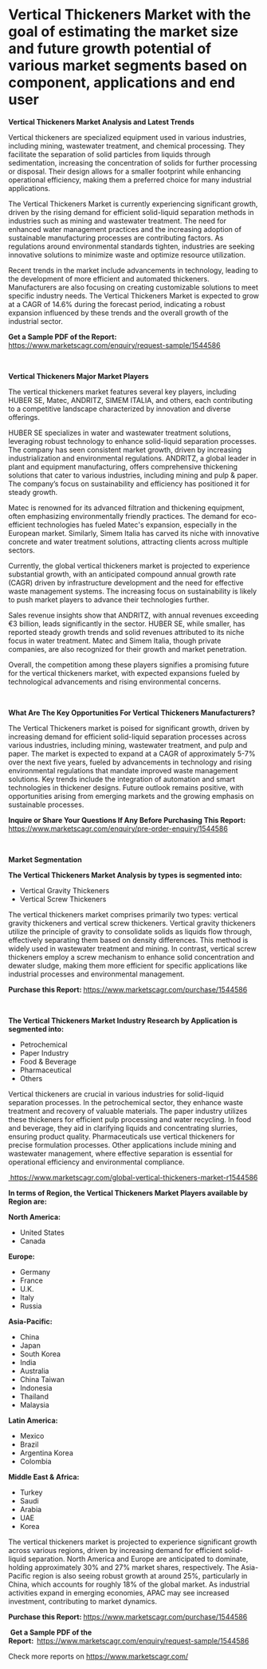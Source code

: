 <p><h1>Vertical Thickeners Market with the goal of estimating the market size and future growth potential of various market segments based on component, applications and end user</h1></p><p><strong>Vertical Thickeners Market Analysis and Latest Trends</strong></p>
<p><p>Vertical thickeners are specialized equipment used in various industries, including mining, wastewater treatment, and chemical processing. They facilitate the separation of solid particles from liquids through sedimentation, increasing the concentration of solids for further processing or disposal. Their design allows for a smaller footprint while enhancing operational efficiency, making them a preferred choice for many industrial applications.</p><p>The Vertical Thickeners Market is currently experiencing significant growth, driven by the rising demand for efficient solid-liquid separation methods in industries such as mining and wastewater treatment. The need for enhanced water management practices and the increasing adoption of sustainable manufacturing processes are contributing factors. As regulations around environmental standards tighten, industries are seeking innovative solutions to minimize waste and optimize resource utilization.</p><p>Recent trends in the market include advancements in technology, leading to the development of more efficient and automated thickeners. Manufacturers are also focusing on creating customizable solutions to meet specific industry needs. The Vertical Thickeners Market is expected to grow at a CAGR of 14.6% during the forecast period, indicating a robust expansion influenced by these trends and the overall growth of the industrial sector.</p></p>
<p><strong>Get a Sample PDF of the Report:&nbsp;</strong> <a href="https://www.marketscagr.com/enquiry/request-sample/1544586?utm_campaign=3098&utm_medium=2&utm_source=Github&utm_content=ia&utm_term=11042025&utm_id=vertical-thickeners">https://www.marketscagr.com/enquiry/request-sample/1544586</a></p>
<p>&nbsp;</p>
<p><strong>Vertical Thickeners Major Market Players</strong></p>
<p><p>The vertical thickeners market features several key players, including HUBER SE, Matec, ANDRITZ, SIMEM ITALIA, and others, each contributing to a competitive landscape characterized by innovation and diverse offerings. </p><p>HUBER SE specializes in water and wastewater treatment solutions, leveraging robust technology to enhance solid-liquid separation processes. The company has seen consistent market growth, driven by increasing industrialization and environmental regulations. ANDRITZ, a global leader in plant and equipment manufacturing, offers comprehensive thickening solutions that cater to various industries, including mining and pulp & paper. The company’s focus on sustainability and efficiency has positioned it for steady growth.</p><p>Matec is renowned for its advanced filtration and thickening equipment, often emphasizing environmentally friendly practices. The demand for eco-efficient technologies has fueled Matec's expansion, especially in the European market. Similarly, Simem Italia has carved its niche with innovative concrete and water treatment solutions, attracting clients across multiple sectors.</p><p>Currently, the global vertical thickeners market is projected to experience substantial growth, with an anticipated compound annual growth rate (CAGR) driven by infrastructure development and the need for effective waste management systems. The increasing focus on sustainability is likely to push market players to advance their technologies further.</p><p>Sales revenue insights show that ANDRITZ, with annual revenues exceeding €3 billion, leads significantly in the sector. HUBER SE, while smaller, has reported steady growth trends and solid revenues attributed to its niche focus in water treatment. Matec and Simem Italia, though private companies, are also recognized for their growth and market penetration.</p><p>Overall, the competition among these players signifies a promising future for the vertical thickeners market, with expected expansions fueled by technological advancements and rising environmental concerns.</p></p>
<p>&nbsp;</p>
<p><strong>What Are The Key Opportunities For Vertical Thickeners Manufacturers?</strong></p>
<p><p>The Vertical Thickeners market is poised for significant growth, driven by increasing demand for efficient solid-liquid separation processes across various industries, including mining, wastewater treatment, and pulp and paper. The market is expected to expand at a CAGR of approximately 5-7% over the next five years, fueled by advancements in technology and rising environmental regulations that mandate improved waste management solutions. Key trends include the integration of automation and smart technologies in thickener designs. Future outlook remains positive, with opportunities arising from emerging markets and the growing emphasis on sustainable processes.</p></p>
<p><strong>Inquire or Share Your Questions If Any Before Purchasing This Report:</strong> <a href="https://www.marketscagr.com/enquiry/pre-order-enquiry/1544586?utm_campaign=3098&utm_medium=2&utm_source=Github&utm_content=ia&utm_term=11042025&utm_id=vertical-thickeners">https://www.marketscagr.com/enquiry/pre-order-enquiry/1544586</a></p>
<p>&nbsp;</p>
<p><strong>Market Segmentation</strong></p>
<p><strong>The Vertical Thickeners Market Analysis by types is segmented into:</strong></p>
<p><ul><li>Vertical Gravity Thickeners</li><li>Vertical Screw Thickeners</li></ul></p>
<p><p>The vertical thickeners market comprises primarily two types: vertical gravity thickeners and vertical screw thickeners. Vertical gravity thickeners utilize the principle of gravity to consolidate solids as liquids flow through, effectively separating them based on density differences. This method is widely used in wastewater treatment and mining. In contrast, vertical screw thickeners employ a screw mechanism to enhance solid concentration and dewater sludge, making them more efficient for specific applications like industrial processes and environmental management.</p></p>
<p><strong>Purchase this Report:&nbsp;</strong><a href="https://www.marketscagr.com/purchase/1544586?utm_campaign=3098&utm_medium=2&utm_source=Github&utm_content=ia&utm_term=11042025&utm_id=vertical-thickeners">https://www.marketscagr.com/purchase/1544586</a></p>
<p>&nbsp;</p>
<p><strong>The Vertical Thickeners Market Industry Research by Application is segmented into:</strong></p>
<p><ul><li>Petrochemical</li><li>Paper Industry</li><li>Food & Beverage</li><li>Pharmaceutical</li><li>Others</li></ul></p>
<p><p>Vertical thickeners are crucial in various industries for solid-liquid separation processes. In the petrochemical sector, they enhance waste treatment and recovery of valuable materials. The paper industry utilizes these thickeners for efficient pulp processing and water recycling. In food and beverage, they aid in clarifying liquids and concentrating slurries, ensuring product quality. Pharmaceuticals use vertical thickeners for precise formulation processes. Other applications include mining and wastewater management, where effective separation is essential for operational efficiency and environmental compliance.</p></p>
<p><a href="https://www.marketscagr.com/global-vertical-thickeners-market-r1544586?utm_campaign=3098&utm_medium=2&utm_source=Github&utm_content=ia&utm_term=11042025&utm_id=vertical-thickeners">&nbsp;https://www.marketscagr.com/global-vertical-thickeners-market-r1544586</a></p>
<p><strong>In terms of Region, the Vertical Thickeners Market Players available by Region are:</strong></p>
<p>
    <p> <strong> North America: </strong>
        <ul>
            <li>United States</li>
            <li>Canada</li>
        </ul>
        </p> 
    <p> <strong> Europe: </strong>
        <ul>
            <li>Germany</li>
            <li>France</li>
            <li>U.K.</li>
            <li>Italy</li>
            <li>Russia</li>
        </ul>
        </p> 
    <p> <strong> Asia-Pacific: </strong>
        <ul>
            <li>China</li>
            <li>Japan</li>
            <li>South Korea</li>
            <li>India</li>
            <li>Australia</li>
            <li>China Taiwan</li>
            <li>Indonesia</li>
            <li>Thailand</li>
            <li>Malaysia</li>
        </ul>
        </p> 
    <p> <strong> Latin America: </strong>
        <ul>
            <li>Mexico</li>
            <li>Brazil</li>
            <li>Argentina Korea</li>
            <li>Colombia</li>
        </ul>
        </p> 
    <p> <strong> Middle East & Africa: </strong>
        <ul>
            <li>Turkey</li>
            <li>Saudi</li>
            <li>Arabia</li>
            <li>UAE</li>
            <li>Korea</li>
        </ul>
    </p>
    </p>
<p><p>The vertical thickeners market is projected to experience significant growth across various regions, driven by increasing demand for efficient solid-liquid separation. North America and Europe are anticipated to dominate, holding approximately 30% and 27% market shares, respectively. The Asia-Pacific region is also seeing robust growth at around 25%, particularly in China, which accounts for roughly 18% of the global market. As industrial activities expand in emerging economies, APAC may see increased investment, contributing to market dynamics.</p></p>
<p><strong>Purchase this Report: </strong><a href="https://www.marketscagr.com/purchase/1544586?utm_campaign=3098&utm_medium=2&utm_source=Github&utm_content=ia&utm_term=11042025&utm_id=vertical-thickeners">https://www.marketscagr.com/purchase/1544586</a></p>
<p>&nbsp;<strong>Get a Sample PDF of the Report:&nbsp;&nbsp;</strong><a href="https://www.marketscagr.com/enquiry/request-sample/1544586?utm_campaign=3098&utm_medium=2&utm_source=Github&utm_content=ia&utm_term=11042025&utm_id=vertical-thickeners">https://www.marketscagr.com/enquiry/request-sample/1544586</a></p>
<p><strong></strong></p>
<p>Check more reports on <a href="https://www.marketscagr.com/?utm_campaign=3098&utm_medium=2&utm_source=Github&utm_content=ia&utm_term=11042025&utm_id=vertical-thickeners">https://www.marketscagr.com/</a></p>